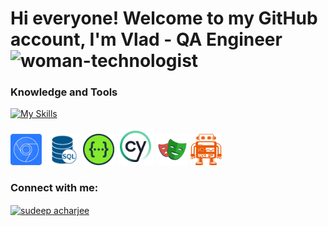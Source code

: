# Hi everyone! Welcome to my GitHub account, I'm Vlad - QA Engineer <img src="https://em-content.zobj.net/source/telegram/386/woman-technologist_1f469-200d-1f4bb.webp" alt="woman-technologist" width="40" height="40" />

### Knowledge and Tools
[![My Skills](https://skillicons.dev/icons?i=postman,html,css,vscode,git,webstorm,&theme=dark&perline=10)](https://skillicons.dev)
<div>
  <img src="https://github.com/vladyslav-kocherhin/Vladyslav-Kocherhin/blob/main/Chrome%20DevTools.png" title="Chrome DevTools" alt="Chrome DevTools" width="50" height="50"/>&nbsp
   <img src="https://github.com/vladyslav-kocherhin/Vladyslav-Kocherhin/blob/main/SQL.png" title="Chrome DevTools" alt="Chrome DevTools" width="50" height="50"/>&nbsp
  <a href="https://swagger.io/" target="blank"><img src="https://github.com/vladyslav-kocherhin/Vladyslav-Kocherhin/blob/main/Swagger-photoaidcom-cropped.png" alt="sudeep acharjee" height="50" width="50" /></a>
  <a href="https://swagger.io/" target="blank"> <img src="https://github.com/vladyslav-kocherhin/Vladyslav-Kocherhin/blob/main/cypress-1.svg" alt="Swagger logo" height="50" width="50" style="background-color: white; padding: 5px; border-radius: 5px;"/></a>
  <a href="https://swagger.io/" target="blank"><img src="https://github.com/vladyslav-kocherhin/Vladyslav-Kocherhin/blob/main/playwright-logo-png_seeklogo-435674.png" alt="sudeep acharjee" height="50" width="50" /></a>
  <a href="https://swagger.io/" target="blank"><img src="https://github.com/vladyslav-kocherhin/Vladyslav-Kocherhin/blob/main/WebdriverIO.png" alt="sudeep acharjee" height="50" width="50" /></a>
</div>
</div>

<h3 align="left">Connect with me:</h3>
<p align="left">
<a href="https://linkedin.com/in/kocherhin/" target="blank"><img align="center" src="https://raw.githubusercontent.com/rahuldkjain/github-profile-readme-generator/master/src/images/icons/Social/linked-in-alt.svg" alt="sudeep acharjee" height="30" width="40" /></a>
</p>

